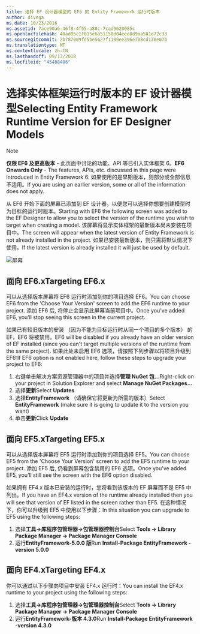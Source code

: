 ```yaml
---
title: 选择 EF 设计器模型的 EF6 的 Entity Framework 运行时版本
author: divega
ms.date: 10/23/2016
ms.assetid: 7ace90a6-46f8-4f55-a88c-7cad9620085c
ms.openlocfilehash: 40ad05c1f015e6a51150d04eee8d9aa581d72c33
ms.sourcegitcommit: 2b787009fd5be5627f1189ee396e708cd130e07b
ms.translationtype: MT
ms.contentlocale: zh-CN
ms.lasthandoff: 09/13/2018
ms.locfileid: "45488486"
---
```

# <a name="selecting-entity-framework-runtime-version-for-ef-designer-models"></a><span data-ttu-id="f6c5e-102">选择实体框架运行时版本的 EF 设计器模型</span><span class="sxs-lookup"><span data-stu-id="f6c5e-102">Selecting Entity Framework Runtime Version for EF Designer Models</span></span>
> [!NOTE]
> <span data-ttu-id="f6c5e-103">**仅限 EF6 及更高版本** - 此页面中讨论的功能、API 等已引入实体框架 6。</span><span class="sxs-lookup"><span data-stu-id="f6c5e-103">**EF6 Onwards Only** - The features, APIs, etc. discussed in this page were introduced in Entity Framework 6.</span></span> <span data-ttu-id="f6c5e-104">如果使用的是早期版本，则部分或全部信息不适用。</span><span class="sxs-lookup"><span data-stu-id="f6c5e-104">If you are using an earlier version, some or all of the information does not apply.</span></span>

<span data-ttu-id="f6c5e-105">从 EF6 开始下面的屏幕已添加到 EF 设计器，以便您可以选择你想要创建模型时为目标的运行时版本。</span><span class="sxs-lookup"><span data-stu-id="f6c5e-105">Starting with EF6 the following screen was added to the EF Designer to allow you to select the version of the runtime you wish to target when creating a model.</span></span> <span data-ttu-id="f6c5e-106">该屏幕将显示实体框架的最新版本尚未安装在项目中。</span><span class="sxs-lookup"><span data-stu-id="f6c5e-106">The screen will appear when the latest version of Entity Framework is not already installed in the project.</span></span> <span data-ttu-id="f6c5e-107">如果已安装最新版本，则只需将默认情况下使用。</span><span class="sxs-lookup"><span data-stu-id="f6c5e-107">If the latest version is already installed it will just be used by default.</span></span>

![屏幕](~/ef6/media/screen.png)


## <a name="targeting-ef6x"></a><span data-ttu-id="f6c5e-109">面向 EF6.x</span><span class="sxs-lookup"><span data-stu-id="f6c5e-109">Targeting EF6.x</span></span>

<span data-ttu-id="f6c5e-110">可以从选择版本屏幕将 EF6 运行时添加到你的项目选择 EF6。</span><span class="sxs-lookup"><span data-stu-id="f6c5e-110">You can choose EF6 from the 'Choose Your Version' screen to add the EF6 runtime to your project.</span></span> <span data-ttu-id="f6c5e-111">添加 EF6 后, 将停止会显示此屏幕当前项目中。</span><span class="sxs-lookup"><span data-stu-id="f6c5e-111">Once you've added EF6, you’ll stop seeing this screen in the current project.</span></span>

<span data-ttu-id="f6c5e-112">如果已有较旧版本的安装 （因为不能为目标运行时从同一个项目的多个版本） 的 EF，EF6 将被禁用。</span><span class="sxs-lookup"><span data-stu-id="f6c5e-112">EF6 will be disabled if you already have an older version of EF installed (since you can't target multiple versions of the runtime from the same project).</span></span> <span data-ttu-id="f6c5e-113">如果此处未启用 EF6 选项，请按照下列步骤以将项目升级到 EF6:</span><span class="sxs-lookup"><span data-stu-id="f6c5e-113">If EF6 option is not enabled here, follow these steps to upgrade your project to EF6:</span></span>

1.  <span data-ttu-id="f6c5e-114">右键单击解决方案资源管理器中的项目并选择**管理 NuGet 包...**</span><span class="sxs-lookup"><span data-stu-id="f6c5e-114">Right-click on your project in Solution Explorer and select **Manage NuGet Packages...**</span></span>
2.  <span data-ttu-id="f6c5e-115">选择**更新**</span><span class="sxs-lookup"><span data-stu-id="f6c5e-115">Select **Updates**</span></span>
3.  <span data-ttu-id="f6c5e-116">选择**EntityFramework** （请确保它将更新为所需的版本）</span><span class="sxs-lookup"><span data-stu-id="f6c5e-116">Select **EntityFramework** (make sure it is going to update it to the version you want)</span></span>
4.  <span data-ttu-id="f6c5e-117">单击**更新**</span><span class="sxs-lookup"><span data-stu-id="f6c5e-117">Click **Update**</span></span>

 

## <a name="targeting-ef5x"></a><span data-ttu-id="f6c5e-118">面向 EF5.x</span><span class="sxs-lookup"><span data-stu-id="f6c5e-118">Targeting EF5.x</span></span>

<span data-ttu-id="f6c5e-119">可以从选择版本屏幕将 EF5 运行时添加到你的项目选择 EF5。</span><span class="sxs-lookup"><span data-stu-id="f6c5e-119">You can choose EF5 from the 'Choose Your Version' screen to add the EF5 runtime to your project.</span></span> <span data-ttu-id="f6c5e-120">添加 EF5 后, 仍看到屏幕包含禁用的 EF6 选项。</span><span class="sxs-lookup"><span data-stu-id="f6c5e-120">Once you've added EF5, you’ll still see the screen with the EF6 option disabled.</span></span>

<span data-ttu-id="f6c5e-121">如果拥有 EF4.x 版本已安装的运行时，您将看到该版本的 EF 屏幕而不是 EF5 中列出。</span><span class="sxs-lookup"><span data-stu-id="f6c5e-121">If you have an EF4.x version of the runtime already installed then you will see that version of EF listed in the screen rather than EF5.</span></span> <span data-ttu-id="f6c5e-122">在这种情况下，你可以升级到 EF5 中使用以下步骤：</span><span class="sxs-lookup"><span data-stu-id="f6c5e-122">In this situation you can upgrade to EF5 using the following steps:</span></span>

1.  <span data-ttu-id="f6c5e-123">选择**工具-&gt;库程序包管理器-&gt;包管理器控制台**</span><span class="sxs-lookup"><span data-stu-id="f6c5e-123">Select **Tools -&gt; Library Package Manager -&gt; Package Manager Console**</span></span>
2.  <span data-ttu-id="f6c5e-124">运行**EntityFramework-5.0.0 版**</span><span class="sxs-lookup"><span data-stu-id="f6c5e-124">Run **Install-Package EntityFramework -version 5.0.0**</span></span>

 

## <a name="targeting-ef4x"></a><span data-ttu-id="f6c5e-125">面向 EF4.x</span><span class="sxs-lookup"><span data-stu-id="f6c5e-125">Targeting EF4.x</span></span>

<span data-ttu-id="f6c5e-126">你可以通过以下步骤向项目中安装 EF4.x 运行时：</span><span class="sxs-lookup"><span data-stu-id="f6c5e-126">You can install the EF4.x runtime to your project using the following steps:</span></span>

1.  <span data-ttu-id="f6c5e-127">选择**工具-&gt;库程序包管理器-&gt;包管理器控制台**</span><span class="sxs-lookup"><span data-stu-id="f6c5e-127">Select **Tools -&gt; Library Package Manager -&gt; Package Manager Console**</span></span>
2.  <span data-ttu-id="f6c5e-128">运行**EntityFramework-版本 4.3.0**</span><span class="sxs-lookup"><span data-stu-id="f6c5e-128">Run **Install-Package EntityFramework -version 4.3.0**</span></span>
